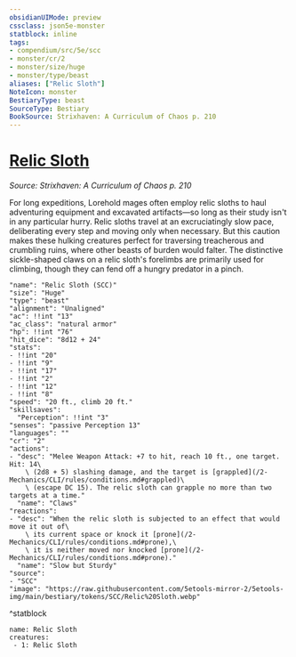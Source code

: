 ```yaml
---
obsidianUIMode: preview
cssclass: json5e-monster
statblock: inline
tags:
- compendium/src/5e/scc
- monster/cr/2
- monster/size/huge
- monster/type/beast
aliases: ["Relic Sloth"]
NoteIcon: monster
BestiaryType: beast
SourceType: Bestiary
BookSource: Strixhaven: A Curriculum of Chaos p. 210
---
```

# [Relic Sloth](2-Mechanics/CLI/bestiary/beast/relic-sloth-scc.md)
*Source: Strixhaven: A Curriculum of Chaos p. 210*  

For long expeditions, Lorehold mages often employ relic sloths to haul adventuring equipment and excavated artifacts—so long as their study isn't in any particular hurry. Relic sloths travel at an excruciatingly slow pace, deliberating every step and moving only when necessary. But this caution makes these hulking creatures perfect for traversing treacherous and crumbling ruins, where other beasts of burden would falter. The distinctive sickle-shaped claws on a relic sloth's forelimbs are primarily used for climbing, though they can fend off a hungry predator in a pinch.

```statblock
"name": "Relic Sloth (SCC)"
"size": "Huge"
"type": "beast"
"alignment": "Unaligned"
"ac": !!int "13"
"ac_class": "natural armor"
"hp": !!int "76"
"hit_dice": "8d12 + 24"
"stats":
- !!int "20"
- !!int "9"
- !!int "17"
- !!int "2"
- !!int "12"
- !!int "8"
"speed": "20 ft., climb 20 ft."
"skillsaves":
  "Perception": !!int "3"
"senses": "passive Perception 13"
"languages": ""
"cr": "2"
"actions":
- "desc": "Melee Weapon Attack: +7 to hit, reach 10 ft., one target. Hit: 14\
    \ (2d8 + 5) slashing damage, and the target is [grappled](/2-Mechanics/CLI/rules/conditions.md#grappled)\
    \ (escape DC 15). The relic sloth can grapple no more than two targets at a time."
  "name": "Claws"
"reactions":
- "desc": "When the relic sloth is subjected to an effect that would move it out of\
    \ its current space or knock it [prone](/2-Mechanics/CLI/rules/conditions.md#prone),\
    \ it is neither moved nor knocked [prone](/2-Mechanics/CLI/rules/conditions.md#prone)."
  "name": "Slow but Sturdy"
"source":
- "SCC"
"image": "https://raw.githubusercontent.com/5etools-mirror-2/5etools-img/main/bestiary/tokens/SCC/Relic%20Sloth.webp"
```
^statblock

```encounter-table
name: Relic Sloth
creatures:
 - 1: Relic Sloth
```